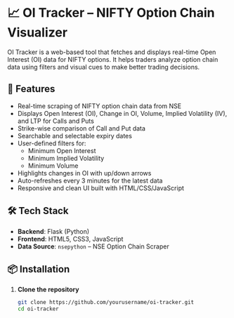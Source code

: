 # 📈 OI Tracker – NIFTY Option Chain Visualizer

OI Tracker is a web-based tool that fetches and displays real-time Open Interest (OI) data for NIFTY options. It helps traders analyze option chain data using filters and visual cues to make better trading decisions.

## 🚀 Features

- Real-time scraping of NIFTY option chain data from NSE
- Displays Open Interest (OI), Change in OI, Volume, Implied Volatility (IV), and LTP for Calls and Puts
- Strike-wise comparison of Call and Put data
- Searchable and selectable expiry dates
- User-defined filters for:
  - Minimum Open Interest
  - Minimum Implied Volatility
  - Minimum Volume
- Highlights changes in OI with up/down arrows
- Auto-refreshes every 3 minutes for the latest data
- Responsive and clean UI built with HTML/CSS/JavaScript

## 🛠️ Tech Stack

- **Backend**: Flask (Python)
- **Frontend**: HTML5, CSS3, JavaScript
- **Data Source**: `nsepython` – NSE Option Chain Scraper

## 📦 Installation

1. **Clone the repository**
   ```bash
   git clone https://github.com/yourusername/oi-tracker.git
   cd oi-tracker
